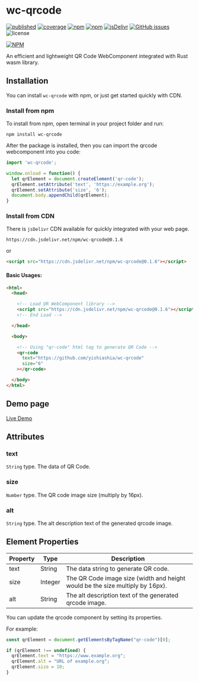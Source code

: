 # wc-qrcode

[![published][wc-image]][wc-url]
[![coverage][coverage-image]][coverage-url]
[![npm][npm-version-img]][npm-url]
[![npm][npm-download-img]][npm-url]
[![jsDelivr](https://data.jsdelivr.com/v1/package/npm/wc-qrcode/badge)](https://data.jsdelivr.com/v1/package/npm/wc-qrcode/badge)
[![GitHub issues][github-issue-img]][github-issue-url]
![license][license-img]

[![NPM](https://nodei.co/npm/wc-qrcode.png?mini=true)](https://www.npmjs.com/package/wc-qrcode)

An efficient and lightweight QR Code WebComponent integrated with Rust wasm library.


## Installation
You can install `wc-qrcode` with npm, or just get started quickly with CDN.

### Install from npm
To install from npm, open terminal in your project folder and run:

```shell
npm install wc-qrcode
```

After the package is installed, then you can import the qrcode webcomponent into you code:

```js
import 'wc-qrcode';

window.onload = function() {
  let qrElement = document.createElement('qr-code');
  qrElement.setAttribute('text', 'https://example.org');
  qrElement.setAttribute('size', '6');
  document.body.appendChild(qrElement);
}
```

### Install from CDN
There is `jsDelivr` CDN available for quickly integrated with your web page.

```
https://cdn.jsdelivr.net/npm/wc-qrcode@0.1.6
```

or

```html
<script src="https://cdn.jsdelivr.net/npm/wc-qrcode@0.1.6"></script>
```

#### Basic Usages:

```html
<html>
  <head>

    <!-- Load QR WebComponent library -->
    <script src="https://cdn.jsdelivr.net/npm/wc-qrcode@0.1.6"></script>
    <!-- End Load -->

  </head>

  <body>

    <!-- Using "qr-code" html tag to generate QR Code -->
    <qr-code
      text="https://github.com/yishiashia/wc-qrcode"
      size="6"
    ></qr-code>

  </body>
</html>
```

## Demo page
[Live Demo](https://yishiashia.github.io/wc-qrcode)

## Attributes

### text

`String` type. The data of QR Code.

### size

`Number` type. The QR code image size (multiply by 16px).

### alt
`String` type. The alt description text of the generated qrcode image.

## Element Properties

| Property | Type   | Description |
| -------- | ------ | ----------- |
| text     | String | The data string to generate QR code. |
| size     | Integer | The QR Code image size (width and height would be the size multiply by 16px). |
| alt      | String | The alt description text of the generated qrcode image. |

You can update the qrcode component by setting its properties.

For example:

```js
const qrElement = document.getElementsByTagName("qr-code")[0];

if (qrElement !== undefined) {
  qrElement.text = "https://www.example.org";
  qrElement.alt = "URL of example.org";
  qrElement.size = 10;
}
```

[wc-image]: https://img.shields.io/badge/webcomponents.org-published-blue.svg?style=flat-square
[wc-url]: https://www.webcomponents.org/element/wc-qrcode

[coverage-image]: https://img.shields.io/endpoint?style=flat-square&url=https%3A%2F%2Fgist.githubusercontent.com%2Fyishiashia%2Fdee60aefdce58a7559baeb7c5deb3a8b%2Fraw%2F7f21007cd1da5390af78a16aedfacf12e3354af5%2Fwc-qrcode__heads_master.json
[coverage-url]: https://gist.githubusercontent.com/yishiashia/dee60aefdce58a7559baeb7c5deb3a8b/raw/7f21007cd1da5390af78a16aedfacf12e3354af5/wc-qrcode__heads_master.json

[npm-version-img]: https://img.shields.io/npm/v/wc-qrcode.svg?style=flat-square
[npm-download-img]: https://img.shields.io/npm/dm/wc-qrcode.svg?style=flat-square
[npm-url]: https://www.npmjs.com/package/wc-qrcode

[github-issue-img]: https://img.shields.io/github/issues/yishiashia/wc-qrcode.svg?style=flat-square
[github-issue-url]: https://github.com/yishiashia/wc-qrcode/issues

[license-img]: https://img.shields.io/npm/l/wc-qrcode.svg?style=flat-square
